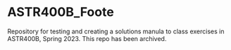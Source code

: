 # ASTR400B_Foote
Repository for testing and creating a solutions manula to class exercises in ASTR400B, Spring 2023. This repo has been archived. 
